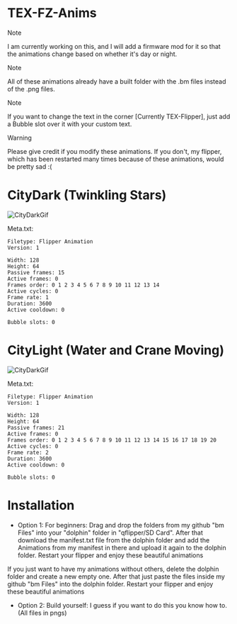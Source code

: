 # TEX-FZ-Anims

>[!Note]
>I am currently working on this, and I will add a firmware mod for it so that the animations change based on whether it's day or night.

>[!Note]
>All of these animations already have a built folder with the .bm files instead of the .png files.

>[!Note]
>If you want to change the text in the corner [Currently TEX-Flipper], just add a Bubble slot over it with your custom text.

>[!Warning]
>Please give credit if you modify these animations. If you don't, my flipper, which has been restarted many times because of these animations, would be pretty sad :(


# CityDark (Twinkling Stars)
![CityDarkGif](https://texploder.com/fz/darkUpscale.gif)

Meta.txt:
```
Filetype: Flipper Animation
Version: 1

Width: 128
Height: 64
Passive frames: 15
Active frames: 0
Frames order: 0 1 2 3 4 5 6 7 8 9 10 11 12 13 14
Active cycles: 0
Frame rate: 1
Duration: 3600
Active cooldown: 0

Bubble slots: 0
```

# CityLight (Water and Crane Moving)
![CityDarkGif](https://texploder.com/fz/lightUpscale.gif)

Meta.txt:
```
Filetype: Flipper Animation
Version: 1

Width: 128
Height: 64
Passive frames: 21
Active frames: 0
Frames order: 0 1 2 3 4 5 6 7 8 9 10 11 12 13 14 15 16 17 18 19 20
Active cycles: 0
Frame rate: 2
Duration: 3600
Active cooldown: 0

Bubble slots: 0
```

# Installation
- Option 1: For beginners: Drag and drop the folders from my github "bm Files" into your "dolphin" folder in "qflipper/SD Card". After that download the manifest.txt file from the dolphin folder and add the Animations from my manifest in there and upload it again to the dolphin folder. Restart your flipper and enjoy these beautiful animations

If you just want to have my animations without others, delete the dolphin folder and create a new empty one. After that just paste the files inside my github "bm Files" into the dolphin folder. Restart your flipper and enjoy these beautiful animations

- Option 2: Build yourself: I guess if you want to do this you know how to. (All files in pngs)
